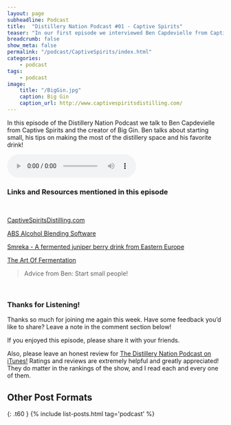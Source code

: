 ```yaml
---
layout: page
subheadline: Podcast
title:  "Distillery Nation Podcast #01 - Captive Spirits"
teaser: "In our first episode we interviewed Ben Capdevielle from Captive Spirts"
breadcrumb: false
show_meta: false
permalink: "/podcast/CaptiveSpirits/index.html"
categories:
    - podcast
tags:
    - podcast
image:
    title: "/BigGin.jpg"
    caption: Big Gin
    caption_url: http://www.captivespiritsdistilling.com/
---
```

In this episode of the Distillery Nation Podcast we talk to Ben Capdevielle from Captive Spirits and the creator of Big Gin. Ben talks about starting small, his tips on making the most of the distillery space and his favorite drink!

<meta name="keywords" content="stainless steel copper,restaurant industry,cocktails,american single malt,bourbon barrel,london dry category,similar flavor profiles,urban real,bradley tonic,drive-by liquor store,three-point-three,amazing kimchi recipe,captive spirits,personal life,glass bottles,production schedule,career bartender,main influence,real basics,sugar wash,family secrets">

<audio controls>
  <source src="http://mastrogiannisdistillery.com/distillerynation/2015/001-DNP-CaptiveSpirits.mp3" controls="true" type="audio/mpeg">
Your browser does not support the audio element.
</audio>


<h3>Links and Resources mentioned in this episode</h3>

<br>

[CaptiveSpiritsDistilling.com][1]

[ABS Alcohol Blending Software][2] 

[Smreka - A fermented juniper berry drink from Eastern Europe][3]

[The Art Of Fermentation][4]




<blockquote>Advice from Ben: Start small people!</blockquote>

 [1]: http://www.captivespiritsdistilling.com/
 [2]: http://www.mountainmoonshine.com/alcoholblendingsoftware/orderinginformation.html
 [3]: http://http://www.regalbuto.net/Travels/?p=51
 [4]: http://www.amazon.com/gp/product/160358286X/ref=as_li_qf_sp_asin_il_tl?ie=UTF8&camp=1789&creative=9325&creativeASIN=160358286X&linkCode=as2&tag=distille-20&linkId=IXSLVNU6GZMRIZSW



<br>

<h3>Thanks for Listening!</h3>

Thanks so much for joining me again this week. Have some feedback you’d like to share? Leave a note in the comment section below!

If you enjoyed this episode, please share it with your friends.

Also, please leave an honest review for [The Distillery Nation Podcast on iTunes!][5] Ratings and reviews are extremely helpful and greatly appreciated! They do matter in the rankings of the show, and I read each and every one of them.


[5]: https://itunes.apple.com/us/podcast/distillery-nation-podcast/id1040367741


## Other Post Formats
{: .t60 }
{% include list-posts.html tag='podcast' %}

